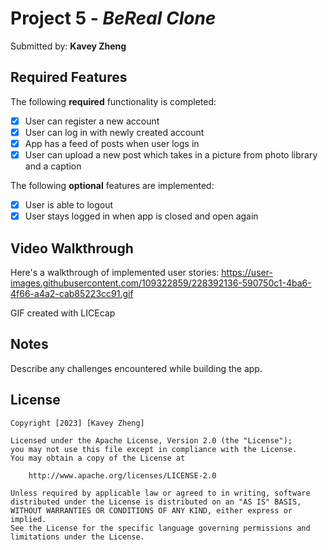 # Project 5 - *BeReal Clone*

Submitted by: **Kavey Zheng**

## Required Features

The following **required** functionality is completed:

- [x] User can register a new account
- [x] User can log in with newly created account
- [x] App has a feed of posts when user logs in
- [x] User can upload a new post which takes in a picture from photo library and a caption	
 
The following **optional** features are implemented:

- [x] User is able to logout
- [x] User stays logged in when app is closed and open again	

## Video Walkthrough

Here's a walkthrough of implemented user stories:
https://user-images.githubusercontent.com/109322859/228392136-590750c1-4ba6-4f66-a4a2-cab85223cc91.gif

GIF created with LICEcap  

## Notes

Describe any challenges encountered while building the app.

## License

    Copyright [2023] [Kavey Zheng]

    Licensed under the Apache License, Version 2.0 (the "License");
    you may not use this file except in compliance with the License.
    You may obtain a copy of the License at

        http://www.apache.org/licenses/LICENSE-2.0

    Unless required by applicable law or agreed to in writing, software
    distributed under the License is distributed on an "AS IS" BASIS,
    WITHOUT WARRANTIES OR CONDITIONS OF ANY KIND, either express or implied.
    See the License for the specific language governing permissions and
    limitations under the License.
